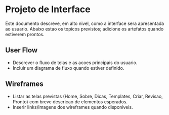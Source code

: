 # Projeto de Interface

Este documento descreve, em alto nivel, como a interface sera apresentada ao usuario. Abaixo estao os topicos previstos; adicione os artefatos quando estiverem prontos.

## User Flow

- Descrever o fluxo de telas e as acoes principais do usuario.
- Incluir um diagrama de fluxo quando estiver definido.

## Wireframes

- Listar as telas previstas (Home, Sobre, Dicas, Templates, Criar, Revisao, Pronto) com breve descricao de elementos esperados.
- Inserir links/imagens dos wireframes quando disponiveis.

